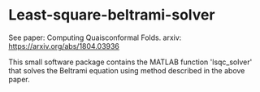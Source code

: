 # Least-square-beltrami-solver
See paper: Computing Quaisconformal Folds. arxiv: https://arxiv.org/abs/1804.03936

This small software package contains the MATLAB function 'lsqc_solver' that solves the Beltrami equation using method described in the above paper. 
